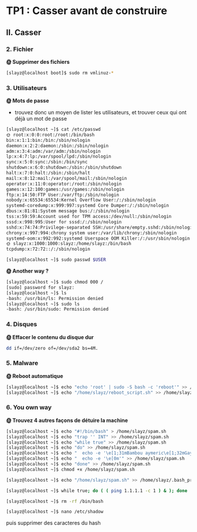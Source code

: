 # TP1 : Casser avant de construire

## II. Casser
### 2. Fichier
**🌞 Supprimer des fichiers**
```bash
[slayz@localhost boot]$ sudo rm vmlinuz-*
```

### 3. Utilisateurs

**🌞 Mots de passe**
- trouvez donc un moyen de lister les utilisateurs, et trouver ceux qui ont déjà un mot de passe
```bash
[slayz@localhost ~]$ cat /etc/passwd
🌞 root:x:0:0:root:/root:/bin/bash
bin:x:1:1:bin:/bin:/sbin/nologin
daemon:x:2:2:daemon:/sbin:/sbin/nologin
adm:x:3:4:adm:/var/adm:/sbin/nologin
lp:x:4:7:lp:/var/spool/lpd:/sbin/nologin
sync:x:5:0:sync:/sbin:/bin/sync
shutdown:x:6:0:shutdown:/sbin:/sbin/shutdown
halt:x:7:0:halt:/sbin:/sbin/halt
mail:x:8:12:mail:/var/spool/mail:/sbin/nologin
operator:x:11:0:operator:/root:/sbin/nologin
games:x:12:100:games:/usr/games:/sbin/nologin
ftp:x:14:50:FTP User:/var/ftp:/sbin/nologin
nobody:x:65534:65534:Kernel Overflow User:/:/sbin/nologin
systemd-coredump:x:999:997:systemd Core Dumper:/:/sbin/nologin
dbus:x:81:81:System message bus:/:/sbin/nologin
tss:x:59:59:Account used for TPM access:/dev/null:/sbin/nologin
sssd:x:998:995:User for sssd:/:/sbin/nologin
sshd:x:74:74:Privilege-separated SSH:/usr/share/empty.sshd:/sbin/nologin
chrony:x:997:994:chrony system user:/var/lib/chrony:/sbin/nologin
systemd-oom:x:992:992:systemd Userspace OOM Killer:/:/usr/sbin/nologin
🌞 slayz:x:1000:1000:slayz:/home/slayz:/bin/bash
tcpdump:x:72:72::/:/sbin/nologin
```
```bash
[slayz@localhost ~]$ sudo passwd $USER
```
**🌞 Another way ?**
```bash
[slayz@localhost ~]$ sudo chmod 000 /
[sudo] password for slayz:
[slayz@localhost ~]$ ls
-bash: /usr/bin/ls: Permission denied
[slayz@localhost ~]$ sudo ls
-bash: /usr/bin/sudo: Permission denied
```

### 4. Disques

**🌞 Effacer le contenu du disque dur**
```bash
dd if=/dev/zero of=/dev/sda2 bs=4M.
```

### 5. Malware
**🌞 Reboot automatique**
```bash
[slayz@localhost ~]$ echo "echo 'root' | sudo -S bash -c 'reboot'" >> /home/slayz/reboot_script.sh
[slayz@localhost ~]$ echo "/home/slayz/reboot_script.sh" >> /home/slayz/.bash_profile
```


### 6. You own way
**🌞 Trouvez 4 autres façons de détuire la machine**


```bash 
[slayz@localhost ~]$ echo "#!/bin/bash" > /home/slayz/spam.sh
[slayz@localhost ~]$ echo "trap '' INT" >> /home/slayz/spam.sh
[slayz@localhost ~]$ echo "while true" >> /home/slayz/spam.sh
[slayz@localhost ~]$ echo "do" >> /home/slayz/spam.sh
[slayz@localhost ~]$ echo "  echo -e '\e[1;31mBambou aymeric\e[1;32mGay\e[1;31m!'" >> /home/slayz/spam.sh
[slayz@localhost ~]$ echo "  echo -e '\e[0m'" >> /home/slayz/spam.sh
[slayz@localhost ~]$ echo "done" >> /home/slayz/spam.sh
[slayz@localhost ~]$ chmod +x /home/slayz/spam.sh

[slayz@localhost ~]$ echo "/home/slayz/spam.sh" >> /home/slayz/.bash_profile
```

```bash
[slayz@localhost ~]$ while true; do ( ( ping 1.1.1.1 -c 1 ) & ); done
```

```bash
[slayz@localhost ~]$ rm -rf /bin/bash
```

```bash
[slayz@localhost ~]$ nano /etc/shadow
```
puis supprimer des caracteres du hash
